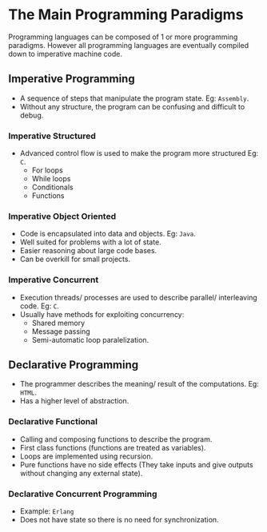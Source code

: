 # The Main Programming Paradigms

Programming languages can be composed of 1 or more programming paradigms. However all programming languages are eventually compiled down to imperative machine code.

## Imperative Programming
* A sequence of steps that manipulate the program state. Eg: `Assembly`.
* Without any structure, the program can be confusing and difficult to debug.

### Imperative Structured
* Advanced control flow is used to make the program more structured Eg: `C`.
    * For loops
    * While loops
    * Conditionals
    * Functions

### Imperative Object Oriented
* Code is encapsulated into data and objects. Eg: `Java`.
* Well suited for problems with a lot of state.
* Easier reasoning about large code bases.
* Can be overkill for small projects.

### Imperative Concurrent 
* Execution threads/ processes are used to describe parallel/ interleaving code. Eg: `C`.
* Usually have methods for exploiting concurrency:
    * Shared memory
    * Message passing
    * Semi-automatic loop paralelization.

## Declarative Programming
* The programmer describes the meaning/ result of the computations. Eg: `HTML`.
* Has a higher level of abstraction.

### Declarative Functional
* Calling and composing functions to describe the program.
* First class functions (functions are treated as variables).
* Loops are implemented using recursion.
* Pure functions have no side effects (They take inputs and give outputs without changing any external state).

### Declarative Concurrent Programming
* Example: `Erlang`
* Does not have state so there is no need for synchronization.
